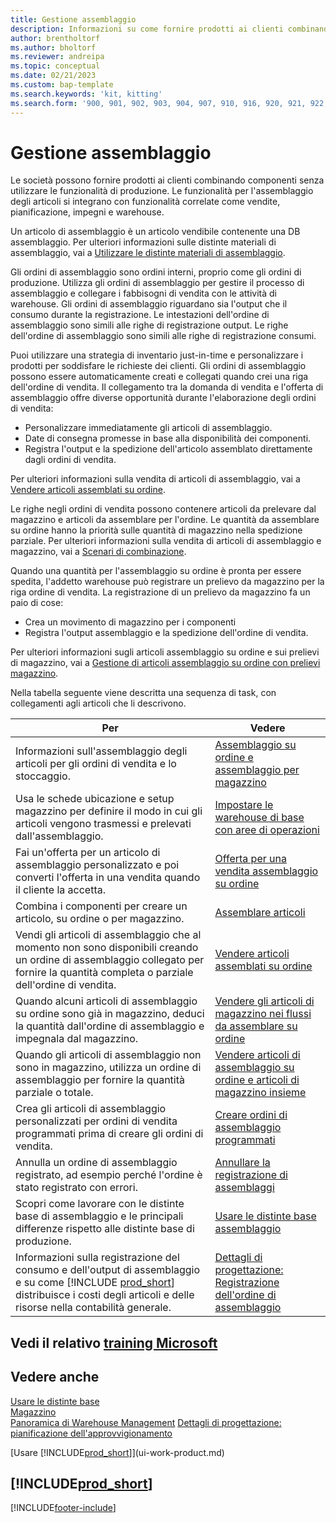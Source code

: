 ```yaml
---
title: Gestione assemblaggio
description: Informazioni su come fornire prodotti ai clienti combinando componenti in processi semplici senza utilizzare le funzionalità di produzione.
author: brentholtorf
ms.author: bholtorf
ms.reviewer: andreipa
ms.topic: conceptual
ms.date: 02/21/2023
ms.custom: bap-template
ms.search.keywords: 'kit, kitting'
ms.search.form: '900, 901, 902, 903, 904, 907, 910, 916, 920, 921, 922, 923, 940, 941, 942, 930, 931, 932, 914, 915, 905'
---
```

# <a name="assembly-management"></a>Gestione assemblaggio

Le società possono fornire prodotti ai clienti combinando componenti senza utilizzare le funzionalità di produzione. Le funzionalità per l'assemblaggio degli articoli si integrano con funzionalità correlate come vendite, pianificazione, impegni e warehouse.  

Un articolo di assemblaggio è un articolo vendibile contenente una DB assemblaggio. Per ulteriori informazioni sulle distinte materiali di assemblaggio, vai a [Utilizzare le distinte materiali di assemblaggio](assembly-how-work-assembly-boms.md).

Gli ordini di assemblaggio sono ordini interni, proprio come gli ordini di produzione. Utilizza gli ordini di assemblaggio per gestire il processo di assemblaggio e collegare i fabbisogni di vendita con le attività di warehouse. Gli ordini di assemblaggio riguardano sia l'output che il consumo durante la registrazione. Le intestazioni dell'ordine di assemblaggio sono simili alle righe di registrazione output. Le righe dell'ordine di assemblaggio sono simili alle righe di registrazione consumi.  

Puoi utilizzare una strategia di inventario just-in-time e personalizzare i prodotti per soddisfare le richieste dei clienti. Gli ordini di assemblaggio possono essere automaticamente creati e collegati quando crei una riga dell'ordine di vendita. Il collegamento tra la domanda di vendita e l'offerta di assemblaggio offre diverse opportunità durante l'elaborazione degli ordini di vendita:

* Personalizzare immediatamente gli articoli di assemblaggio.
* Date di consegna promesse in base alla disponibilità dei componenti.
* Registra l'output e la spedizione dell'articolo assemblato direttamente dagli ordini di vendita.

Per ulteriori informazioni sulla vendita di articoli di assemblaggio, vai a [Vendere articoli assemblati su ordine](assembly-how-to-sell-items-assembled-to-order.md).  

Le righe negli ordini di vendita possono contenere articoli da prelevare dal magazzino e articoli da assemblare per l'ordine. Le quantità da assemblare su ordine hanno la priorità sulle quantità di magazzino nella spedizione parziale. Per ulteriori informazioni sulla vendita di articoli di assemblaggio e magazzino, vai a [Scenari di combinazione](assembly-assemble-to-order-or-assemble-to-stock.md#combination-scenarios).  

Quando una quantità per l'assemblaggio su ordine è pronta per essere spedita, l'addetto warehouse può registrare un prelievo da magazzino per la riga ordine di vendita. La registrazione di un prelievo da magazzino fa un paio di cose:

* Crea un movimento di magazzino per i componenti
* Registra l'output assemblaggio e la spedizione dell'ordine di vendita.

Per ulteriori informazioni sugli articoli assemblaggio su ordine e sui prelievi di magazzino, vai a [Gestione di articoli assemblaggio su ordine con prelievi magazzino](warehouse-how-to-pick-items-with-inventory-picks.md#handling-assemble-to-order-items-with-inventory-picks).

Nella tabella seguente viene descritta una sequenza di task, con collegamenti agli articoli che li descrivono.

|**Per**|**Vedere**|  
|------------|-------------|  
|Informazioni sull'assemblaggio degli articoli per gli ordini di vendita e lo stoccaggio.|[Assemblaggio su ordine e assemblaggio per magazzino](assembly-assemble-to-order-or-assemble-to-stock.md)|
|Usa le schede ubicazione e setup magazzino per definire il modo in cui gli articoli vengono trasmessi e prelevati dall'assemblaggio.|[Impostare le warehouse di base con aree di operazioni](warehouse-how-to-set-up-basic-warehouses-with-operations-areas.md)|
|Fai un'offerta per un articolo di assemblaggio personalizzato e poi converti l'offerta in una vendita quando il cliente la accetta.|[Offerta per una vendita assemblaggio su ordine](assembly-how-to-quote-an-assemble-to-order-sale.md)|
|Combina i componenti per creare un articolo, su ordine o per magazzino.|[Assemblare articoli](assembly-how-to-assemble-items.md)|  
|Vendi gli articoli di assemblaggio che al momento non sono disponibili creando un ordine di assemblaggio collegato per fornire la quantità completa o parziale dell'ordine di vendita.|[Vendere articoli assemblati su ordine](assembly-how-to-sell-items-assembled-to-order.md)|
|Quando alcuni articoli di assemblaggio su ordine sono già in magazzino, deduci la quantità dall'ordine di assemblaggio e impegnala dal magazzino.|[Vendere gli articoli di magazzino nei flussi da assemblare su ordine](assembly-how-to-sell-inventory-items-in-assemble-to-order-flows.md)|  
|Quando gli articoli di assemblaggio non sono in magazzino, utilizza un ordine di assemblaggio per fornire la quantità parziale o totale.|[Vendere articoli di assemblaggio su ordine e articoli di magazzino insieme](assembly-how-to-sell-assemble-to-order-items-and-inventory-items-together.md)|
|Crea gli articoli di assemblaggio personalizzati per ordini di vendita programmati prima di creare gli ordini di vendita.|[Creare ordini di assemblaggio programmati](assembly-how-to-create-blanket-assembly-orders.md)|
|Annulla un ordine di assemblaggio registrato, ad esempio perché l'ordine è stato registrato con errori.|[Annullare la registrazione di assemblaggi](assembly-how-to-undo-assembly-posting.md)|
|Scopri come lavorare con le distinte base di assemblaggio e le principali differenze rispetto alle distinte base di produzione.|[Usare le distinte base assemblaggio](assembly-how-work-assembly-boms.md)|
|Informazioni sulla registrazione del consumo e dell'output di assemblaggio e su come [!INCLUDE [prod_short](includes/prod_short.md)] distribuisce i costi degli articoli e delle risorse nella contabilità generale.|[Dettagli di progettazione: Registrazione dell'ordine di assemblaggio](design-details-assembly-order-posting.md)|  

## <a name="see-related-microsoft-training"></a>Vedi il relativo [training Microsoft](/training/paths/assemble-items-dynamics-365-business-central/)

## <a name="see-also"></a>Vedere anche

[Usare le distinte base](inventory-how-work-BOMs.md)  
[Magazzino](inventory-manage-inventory.md)  
[Panoramica di Warehouse Management](design-details-warehouse-management.md)
[Dettagli di progettazione: pianificazione dell'approvvigionamento](design-details-supply-planning.md)  
<!-- [Walkthrough: Planning Supplies Manually](walkthrough-planning-supplies-manually.md)   -->
<!-- [Walkthrough: Selling, Assembling, and Shipping Kits](walkthrough-selling-assembling-and-shipping-kits.md)   -->
[Usare [!INCLUDE[prod_short](includes/prod_short.md)]](ui-work-product.md)  

## [!INCLUDE[prod_short](includes/free_trial_md.md)]  

[!INCLUDE[footer-include](includes/footer-banner.md)]
